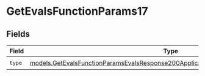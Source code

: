 # GetEvalsFunctionParams17


## Fields

| Field                                                                                                                                                                            | Type                                                                                                                                                                             | Required                                                                                                                                                                         | Description                                                                                                                                                                      |
| -------------------------------------------------------------------------------------------------------------------------------------------------------------------------------- | -------------------------------------------------------------------------------------------------------------------------------------------------------------------------------- | -------------------------------------------------------------------------------------------------------------------------------------------------------------------------------- | -------------------------------------------------------------------------------------------------------------------------------------------------------------------------------- |
| `type`                                                                                                                                                                           | [models.GetEvalsFunctionParamsEvalsResponse200ApplicationJSONResponseBodyData517Type](../models/getevalsfunctionparamsevalsresponse200applicationjsonresponsebodydata517type.md) | :heavy_check_mark:                                                                                                                                                               | N/A                                                                                                                                                                              |